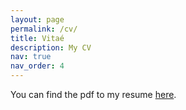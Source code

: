 ```yaml
---
layout: page
permalink: /cv/
title: Vitaé
description: My CV
nav: true
nav_order: 4
---
```


You can find the pdf to my resume [here](https://mraoaakash.github.io/).
